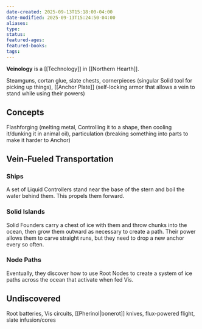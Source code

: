 ```yaml
---
date-created: 2025-09-13T15:18:00-04:00
date-modified: 2025-09-13T15:24:50-04:00
aliases: 
type: 
status: 
featured-ages: 
featured-books: 
tags:
---
```

**Veinology** is a [[Technology]] in [[Northern Hearth]].

Steamguns, cortan glue, slate chests, cornerpieces (singular Solid tool for picking up things), [[Anchor Plate]] (self-locking armor that allows a vein to stand while using their powers)
## Concepts
Flashforging (melting metal, Controlling it to a shape, then cooling it/dunking it in animal oil), particulation (breaking something into parts to make it harder to Anchor)
## Vein-Fueled Transportation
### Ships
A set of Liquid Controllers stand near the base of the stern and boil the water behind them. This propels them forward.
### Solid Islands
Solid Founders carry a chest of ice with them and throw chunks into the ocean, then grow them outward as necessary to create a path. Their power allows them to carve straight runs, but they need to drop a new anchor every so often.
### Node Paths
Eventually, they discover how to use Root Nodes to create a system of ice paths across the ocean that activate when fed Vis.
## Undiscovered
Root batteries, Vis circuits, [[Pherinol|bonerot]] knives, flux-powered flight, slate infusion/cores